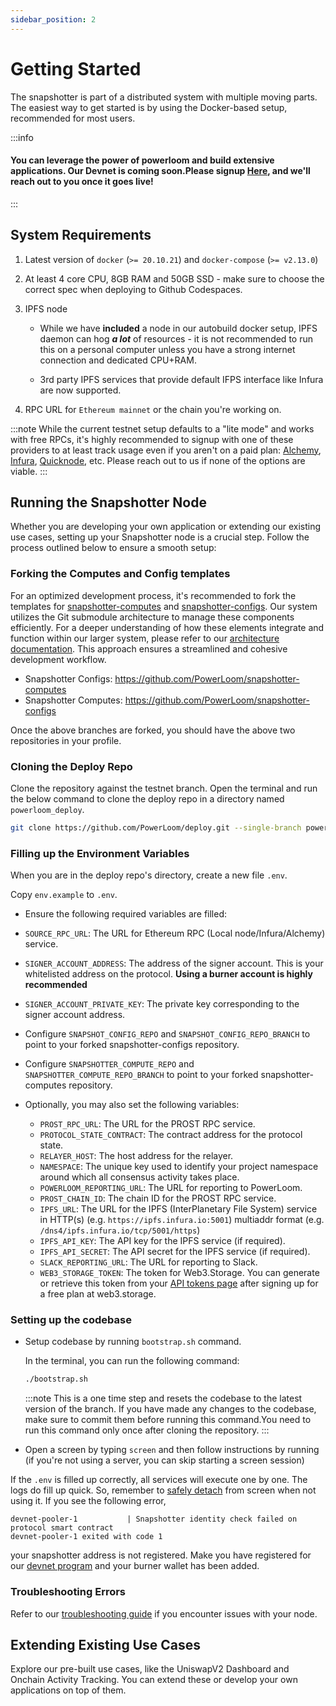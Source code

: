```yaml
---
sidebar_position: 2
---
```

# Getting Started

The snapshotter is part of a distributed system with multiple moving parts. The easiest way to get started is by using the Docker-based setup, recommended for most users.

:::info
#### You can leverage the power of powerloom and build extensive applications. Our Devnet is coming soon.Please signup [Here](https://airtable.com/appr3wKRsn4VoOvpi/pagxxT6QcL0OwGH0e/form), and we'll reach out to you once it goes live! 
:::

## System Requirements

1. Latest version of `docker` (`>= 20.10.21`) and `docker-compose` (`>= v2.13.0`)

2. At least 4 core CPU, 8GB RAM and 50GB SSD - make sure to choose the correct spec when deploying to Github Codespaces.

3. IPFS node
    - While we have __included__ a node in our autobuild docker setup, IPFS daemon can hog __*a lot*__ of resources - it is not recommended to run this on a personal computer unless you have a strong internet connection and dedicated CPU+RAM.
  
    - 3rd party IPFS services that provide default IFPS interface like Infura are now supported.

4. RPC URL for `Ethereum mainnet` or the chain you're working on. 

:::note 
While the current testnet setup defaults to a "lite mode" and works with free RPCs, it's highly recommended to signup with one of these providers to at least track usage even if you aren't on a paid plan: [Alchemy](https://alchemy.com/?r=15ce6db6d0a109d5), [Infura](https://infura.io), [Quicknode](https://www.quicknode.com?tap_a=67226-09396e&tap_s=3491854-f4a458), etc. Please reach out to us if none of the options are viable.
:::



## Running the Snapshotter Node

Whether you are developing your own application or extending our existing use cases, setting up your Snapshotter node is a crucial step. Follow the process outlined below to ensure a smooth setup:

### Forking the Computes and Config templates

For an optimized development process, it's recommended to fork the templates for [snapshotter-computes](https://github.com/PowerLoom/snapshotter-computes) and [snapshotter-configs](https://github.com/PowerLoom/snapshotter-configs/). Our system utilizes the Git submodule architecture to manage these components efficiently. For a deeper understanding of how these elements integrate and function within our larger system, please refer to our [architecture documentation](./architecture.md). This approach ensures a streamlined and cohesive development workflow.

- Snapshotter Configs: https://github.com/PowerLoom/snapshotter-computes
- Snapshotter Computes: https://github.com/PowerLoom/snapshotter-configs 

Once the above branches are forked, you should have the above two repositories in your profile. 

### Cloning the Deploy Repo
   
Clone the repository against the testnet branch. Open the terminal and run the below command to clone the deploy repo in a directory named `powerloom_deploy`. 

```bash
git clone https://github.com/PowerLoom/deploy.git --single-branch powerloom_deploy --branch better_dev_workflow && cd powerloom_deploy
```
### Filling up the Environment Variables

When you are in the deploy repo's directory, create a new file `.env`.

Copy `env.example` to `.env`.

- Ensure the following required variables are filled:

 - `SOURCE_RPC_URL`: The URL for Ethereum RPC (Local node/Infura/Alchemy) service.
 - `SIGNER_ACCOUNT_ADDRESS`: The address of the signer account. This is your whitelisted address on the protocol. **Using a burner account is highly recommended**
 - `SIGNER_ACCOUNT_PRIVATE_KEY`: The private key corresponding to the signer account address.
 - Configure `SNAPSHOT_CONFIG_REPO` and `SNAPSHOT_CONFIG_REPO_BRANCH` to point to your forked snapshotter-configs repository.
 - Configure `SNAPSHOTTER_COMPUTE_REPO` and `SNAPSHOTTER_COMPUTE_REPO_BRANCH` to point to your forked snapshotter-computes repository.
 - Optionally, you may also set the following variables:
    - `PROST_RPC_URL`: The URL for the PROST RPC service.
    - `PROTOCOL_STATE_CONTRACT`: The contract address for the protocol state.
    - `RELAYER_HOST`: The host address for the relayer.
    - `NAMESPACE`: The unique key used to identify your project namespace around which all consensus activity takes place.
    - `POWERLOOM_REPORTING_URL`: The URL for reporting to PowerLoom.
    - `PROST_CHAIN_ID`: The chain ID for the PROST RPC service.
    - `IPFS_URL`: The URL for the IPFS (InterPlanetary File System) service in HTTP(s) (e.g. `https://ipfs.infura.io:5001`) multiaddr format (e.g. `/dns4/ipfs.infura.io/tcp/5001/https`)
    - `IPFS_API_KEY`: The API key for the IPFS service (if required).
    - `IPFS_API_SECRET`: The API secret for the IPFS service (if required).
    - `SLACK_REPORTING_URL`: The URL for reporting to Slack.
    - `WEB3_STORAGE_TOKEN`: The token for Web3.Storage. You can generate or retrieve this token from your [API tokens page](https://web3.storage/tokens/?create=true) after signing up for a free plan at web3.storage.

### Setting up the codebase

- Setup codebase by running `bootstrap.sh` command.
   
   In the terminal, you can run the following command:
   
   ```bash
   ./bootstrap.sh
   ```

   :::note
   This is a one time step and resets the codebase to the latest version of the branch. If you have made any changes to the codebase, make sure to commit them before running this command.You need to run this command only once after cloning the repository.
   :::

- Open a screen by typing `screen` and then follow instructions by running (if you're not using a server, you can skip starting a screen session)

If the `.env` is filled up correctly, all services will execute one by one. The logs do fill up quick. So, remember to [safely detach](https://linuxize.com/post/how-to-use-linux-screen/) from screen when not using it. If you see the following error, 
    
    devnet-pooler-1           | Snapshotter identity check failed on protocol smart contract
    devnet-pooler-1 exited with code 1
    
your snapshotter address is not registered. Make you have registered for our [devnet program](https://airtable.com/appr3wKRsn4VoOvpi/pagxxT6QcL0OwGH0e/form) and your burner wallet has been added. 

### Troubleshooting Errors
Refer to our [troubleshooting guide](./troubleshooting.md) if you encounter issues with your node.

## Extending Existing Use Cases
Explore our pre-built use cases, like the UniswapV2 Dashboard and Onchain Activity Tracking. You can extend these or develop your own applications on top of them.